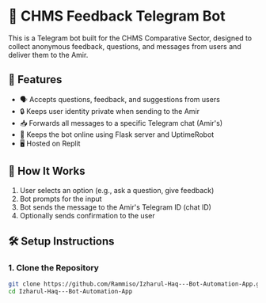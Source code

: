 # 🤖 CHMS Feedback Telegram Bot

This is a Telegram bot built for the CHMS Comparative Sector, designed to collect anonymous feedback, questions, and messages from users and deliver them to the Amir.

## 📌 Features

- 🗣️ Accepts questions, feedback, and suggestions from users
- 🔒 Keeps user identity private when sending to the Amir
- 📥 Forwards all messages to a specific Telegram chat (Amir's)
- 🔄 Keeps the bot online using Flask server and UptimeRobot
- 🖥️ Hosted on Replit

## 🚀 How It Works

1. User selects an option (e.g., ask a question, give feedback)
2. Bot prompts for the input
3. Bot sends the message to the Amir's Telegram ID (chat ID)
4. Optionally sends confirmation to the user

## 🛠️ Setup Instructions

### 1. Clone the Repository

```bash
git clone https://github.com/Rammiso/Izharul-Haq---Bot-Automation-App.git
cd Izharul-Haq---Bot-Automation-App
